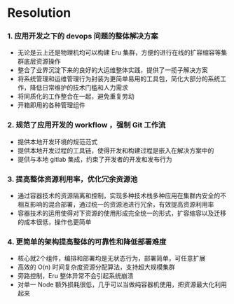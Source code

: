 # Resolution

### 1. 应用开发之下的 devops 问题的整体解决方案

  - 无论是云上还是物理机均可以构建 Eru 集群，方便的进行在线的扩容缩容等集群底层资源操作
  - 整合了业界沉淀下来的良好的大运维整体实践，提供了一揽子解决方案
  - 将系统管理和运维管理行为封装为更简单易用的工具包，简化大部分的系统工作，降低日常维护的技术门槛和人力需求
  - 将同质化的工作整合在一起，避免重复劳动
  - 开箱即用的各种管理组件

### 2. 规范了应用开发的 workflow ，强制 Git 工作流

  - 提供本地开发环境的规范范式
  - 提供本地开发过程的工具链，使得开发和构建过程是嵌入在解决方案中的
  - 提供与本地 gitlab 集成，约束了开发者的开发和发布行为

### 3. 提高整体资源利用率，优化冗余资源池

  - 通过容器技术的资源隔离和控制，实现多种技术栈多种应用在集群内安全的不相互影响的混合部署，通过统一的资源池进行冗余，有效提高资源利用率
  - 容器技术的运用使得对下资源的使用形成完全统一的形式，扩容缩容以及迁移的成本很低，操作也更简单

### 4. 更简单的架构提高整体的可靠性和降低部署难度

  - 核心就2个组件，编排和部署均是无状态行为，部署简单，可任意扩展
  - 高效的 O(n) 时间复杂度资源分配算法，支持超大规模集群
  - 旁路控制，Eru 整体异常不会引起系统崩溃
  - 对单一 Node 额外损耗很低，几乎可以当做纯容器机使用，把资源最大化利用起来

